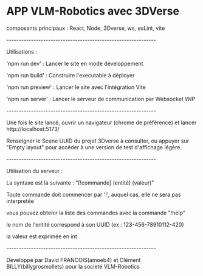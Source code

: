 # APP VLM-Robotics avec 3DVerse #

composants principaux : React, Node, 3Dverse, ws, esLint, vite

*-------------------------------------------------------------*

Utilisations :

'npm run dev' : Lancer le site en mode développement

'npm run build' : Construire l'executable à déployer

'npm run preview' : Lancer le site avec l'intégration Vite

'npm run server' : Lancer le serveur de communication par Websocket *WIP*

*-------------------------------------------------------------*

Une fois le site lancé, ouvrir un navigateur (chrome de préfèrence) et lancer http://localhost:5173/ 

Renseigner le Scene UUID du projet 3Dverse à consulter, ou appuyer sur "Empty layout" pour accéder à une version de test d'affichage légère.

*-------------------------------------------------------------*

Utilisation du serveur :

La syntaxe est la suivante : "[!commande] (entité) (valeur)"

Toute commande doit commencer par '!', auquel cas, elle ne sera pas interpretée

vous pouvez obtenir la liste des commandes avec la commande "!help"

le nom de l'entité correspond à son UUID (ex : 123-456-78910112-420)

la valeur est exprimée en int

*-------------------------------------------------------------*

Développé par David FRANCOIS(amoeb4) et Clément BILLY(billygrosmollets) pour la societé VLM-Robotics
